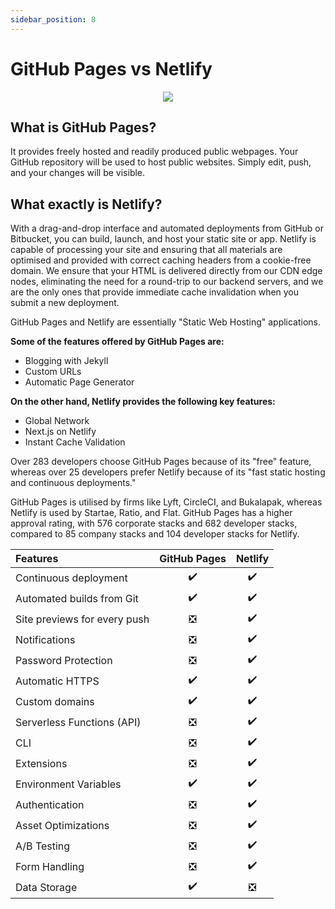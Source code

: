 ```yaml
---
sidebar_position: 8
---
```


# GitHub Pages vs Netlify

<p align="center">
<img src="https://github.com/mayankkuthar/Reference-Images/blob/main/githubpages_vs_netlify.PNG?raw=true"/>
</p>

## What is GitHub Pages? 

It provides freely hosted and readily produced public webpages. Your GitHub repository will be used to host public websites. Simply edit, push, and your changes will be visible.

## What exactly is Netlify? 

With a drag-and-drop interface and automated deployments from GitHub or Bitbucket, you can build, launch, and host your static site or app. Netlify is capable of processing your 
site and ensuring that all materials are optimised and provided with correct caching headers from a cookie-free domain. We ensure that your HTML is delivered directly from our CDN
edge nodes, eliminating the need for a round-trip to our backend servers, and we are the only ones that provide immediate cache invalidation when you submit a new deployment.

GitHub Pages and Netlify are essentially "Static Web Hosting" applications.


<b>Some of the features offered by GitHub Pages are:</b>

 - Blogging with Jekyll
 - Custom URLs
 - Automatic Page Generator

<b>On the other hand, Netlify provides the following key features:</b>

 - Global Network
 - Next.js on Netlify
 - Instant Cache Validation


Over 283 developers choose GitHub Pages because of its "free" feature, whereas over 25 developers prefer Netlify because of its "fast static hosting and continuous deployments."

GitHub Pages is utilised by firms like Lyft, CircleCI, and Bukalapak, whereas Netlify is used by Startae, Ratio, and Flat. GitHub Pages has a higher approval rating, with 576
corporate stacks and 682 developer stacks, compared to 85 company stacks and 104 developer stacks for Netlify.


| Features  | GitHub Pages | Netlify |
| :------------ | :------: | :------: |
| Continuous deployment  | ✔️  | ✔️ |
| Automated builds from Git | ✔️  | ✔️ |
| Site previews for every push | ❎  | ✔️ |
| Notifications | ❎  | ✔️ |
| Password Protection | ❎  | ✔️ |
| Automatic HTTPS | ✔️  | ✔️ |
| Custom domains | ✔️  | ✔️ |
| Serverless Functions (API) | ❎  | ✔️ |
| CLI | ❎  | ✔️ |
| Extensions | ❎  | ✔️ |
| Environment Variables | ✔️  | ✔️ |
| Authentication | ❎  | ✔️ |
| Asset Optimizations | ❎  | ✔️ |
| A/B Testing | ❎  | ✔️ |
| Form Handling | ❎  | ✔️ |
| Data Storage | ✔️  | ❎ |
